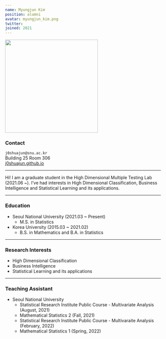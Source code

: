 ```yaml
---
name: Myungjun Kim
position: alumni
avatar: myungjun_kim.png
twitter:
joined: 2021
---
```


<img width="300" src="{{site.baseurl}}/images/people/{{page.avatar}}" data-action="zoom">

### Contact

<i class="fa fa-envelope-o"></i>  `j0shuajun@snu.ac.kr`<br>
<i class="fa fa-building"></i> Building 25 Room 306 <br>
<i class="fa fa-bar-chart"></i> [j0shuajun.github.io](http://j0shuajun.github.io)

<hr>

Hi! I am a graduate student in the High Dimensional Multiple Testing Lab (2021.06 ~). I’ve had interests in High Dimensional Classification, Business Intelligence and Statistical Learning and its applications.

<hr>

### Education

* Seoul National University (2021.03 ~ Present)
    - M.S. in Statistics
* Korea University (2015.03 ~ 2021.02)
    - B.S. in Mathematics and B.A. in Statistics

<hr>

### Research Interests

* High Dimensional Classification
* Business Intelligence
* Statistical Learning and its applications

<hr>

### Teaching Assistant

* Seoul National University
    - Statistical Research Institute Public Course - Multivariate Analysis (August, 2021)
    - Mathematical Statistics 2 (Fall, 2021)
    - Statistical Research Institute Public Course - Multivaraite Analysis (February, 2022)
    - Mathematical Statistics 1 (Spring, 2022)